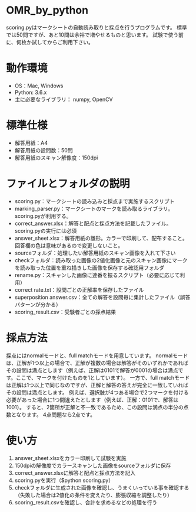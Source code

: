 # OMR_by_python
scoring.pyはマークシートの自動読み取りと採点を行うプログラムです。
標準では50問ですが、あと10問は余裕で増やせるものと思います。
試験で使う前に、何枚か試してからご利用下さい。

# 動作環境
* OS：Mac, Windows
* Python: 3.6.x
* 主に必要なライブラリ： numpy, OpenCV

# 標準仕様
* 解答用紙：A4
* 解答用紙の設問数：50問
* 解答用紙のスキャン解像度：150dpi

# ファイルとフォルダの説明
* scoring.py：マークシートの読み込みと採点まで実施するスクリプト
* marking_parser.py：マークシートのマークを読み取るライブラリ。scoring.pyが利用する。
* correct_answer.xlsx：解答と配点と採点方法を記載したファイル。scoring.pyの実行には必須
* answer_sheet.xlsx：解答用紙の雛形。カラーで印刷して、配布すること。回答欄の色は意味があるので変更しないこと。
* sourceフォルダ：処理したい解答用紙のスキャン画像を入れて下さい
* checkフォルダ：読み取った画像の2値化画像と元のスキャン画像にマークを読み取った位置を重ね描きした画像を保存する確認用フォルダ
* rename.py：スキャンした画像に連番を振るスクリプト（必要に応じて利用）
* correct rate.txt：設問ごとの正解率を保存したファイル
* superposition answer.csv：全ての解答を設問毎に集計したファイル（誤答バターンが分かる）
* scoring_result.csv：受験者ごとの採点結果

# 採点方法
採点にはnormalモードと、full matchモードを用意しています。
normalモードは、正解が1つ以上の場合で、正解が複数の場合は解答がそのいずれかであればその設問は満点とします（例えば、正解は0101で解答が0001の場合は満点です。ここで、マークを付けたものを1としています）。
一方で、full matchモードは正解は1つ以上で同じなのですが、正解と解答の答えが完全に一致していればその設問は満点とします。
例えば、選択肢が4つある場合で2つマークを付ける必要があった場合に1つ間違えたとします（例えば、正解：0101で、解答は1001）。
すると、2箇所が正解と不一致であるため、この設問は満点の半分の点数となります。
4点問題なら2点です。

# 使い方
1. answer_sheet.xlsxをカラー印刷して試験を実施
1. 150dpiの解像度でカラースキャンした画像をsourceフォルダに保存
1. correct_answer.xlsxに解答と配点と採点方法を記入
1. scoring.pyを実行（$python scoring.py）
1. checkフォルダに生成された画像を確認し、うまくいっている事を確認する（失敗した場合は2値化の条件を変えたり、膨張収縮を調整したり）
1. scoring_result.csvを確認し、合計を求めるなどの処理を行う
